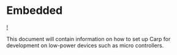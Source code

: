 # Embedded

[!](./carp_on_arduboy.jpg)

This document will contain information on how to set up Carp for development on low-power devices such as micro controllers.
